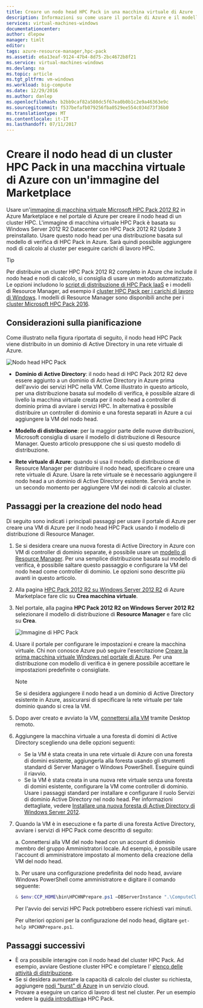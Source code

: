 ```yaml
---
title: Creare un nodo head HPC Pack in una macchina virtuale di Azure | Microsoft Docs
description: Informazioni su come usare il portale di Azure e il modello di distribuzione di Resource Manager per creare un nodo head Microsoft HPC Pack 2012 R2 in una macchina virtuale di Azure.
services: virtual-machines-windows
documentationcenter: 
author: dlepow
manager: timlt
editor: 
tags: azure-resource-manager,hpc-pack
ms.assetid: e6a13eaf-9124-47b4-8d75-2bc4672b8f21
ms.service: virtual-machines-windows
ms.devlang: na
ms.topic: article
ms.tgt_pltfrm: vm-windows
ms.workload: big-compute
ms.date: 12/29/2016
ms.author: danlep
ms.openlocfilehash: b2bb9caf82a580dc5f67ea0b0b1c2e9a46363e9c
ms.sourcegitcommit: f537befafb079256fba0529ee554c034d73f36b0
ms.translationtype: MT
ms.contentlocale: it-IT
ms.lasthandoff: 07/11/2017
---
```

# <a name="create-the-head-node-of-an-hpc-pack-cluster-in-an-azure-vm-with-a-marketplace-image"></a>Creare il nodo head di un cluster HPC Pack in una macchina virtuale di Azure con un'immagine del Marketplace
Usare un'[immagine di macchina virtuale Microsoft HPC Pack 2012 R2](https://azure.microsoft.com/marketplace/partners/microsoft/hpcpack2012r2onwindowsserver2012r2/) in Azure Marketplace e nel portale di Azure per creare il nodo head di un cluster HPC. L'immagine di macchina virtuale HPC Pack è basata su Windows Server 2012 R2 Datacenter con HPC Pack 2012 R2 Update 3 preinstallato. Usare questo nodo head per una distribuzione basata sul modello di verifica di HPC Pack in Azure. Sarà quindi possibile aggiungere nodi di calcolo al cluster per eseguire carichi di lavoro HPC.

> [!TIP]
> Per distribuire un cluster HPC Pack 2012 R2 completo in Azure che include il nodo head e nodi di calcolo, si consiglia di usare un metodo automatizzato. Le opzioni includono lo [script di distribuzione di HPC Pack IaaS](classic/hpcpack-cluster-powershell-script.md?toc=%2fazure%2fvirtual-machines%2fwindows%2fclassic%2ftoc.json) e i modelli di Resource Manager, ad esempio il [cluster HPC Pack per i carichi di lavoro di Windows](https://azure.microsoft.com/marketplace/partners/microsofthpc/newclusterwindowscn/). I modelli di Resource Manager sono disponibili anche per i [cluster Microsoft HPC Pack 2016](https://github.com/MsHpcPack/HPCPack2016/tree/master/newcluster-templates). 
> 
> 

## <a name="planning-considerations"></a>Considerazioni sulla pianificazione
Come illustrato nella figura riportata di seguito, il nodo head HPC Pack viene distribuito in un dominio di Active Directory in una rete virtuale di Azure.

![Nodo head HPC Pack][headnode]

* **Dominio di Active Directory**: il nodo head di HPC Pack 2012 R2 deve essere aggiunto a un dominio di Active Directory in Azure prima dell'avvio dei servizi HPC nella VM. Come illustrato in questo articolo, per una distribuzione basata sul modello di verifica, è possibile alzare di livello la macchina virtuale creata per il nodo head a controller di dominio prima di avviare i servizi HPC. In alternativa è possibile distribuire un controller di dominio e una foresta separati in Azure a cui aggiungere la VM del nodo head.

* **Modello di distribuzione**: per la maggior parte delle nuove distribuzioni, Microsoft consiglia di usare il modello di distribuzione di Resource Manager. Questo articolo presuppone che si usi questo modello di distribuzione.

* **Rete virtuale di Azure**: quando si usa il modello di distribuzione di Resource Manager per distribuire il nodo head, specificare o creare una rete virtuale di Azure. Usare la rete virtuale se è necessario aggiungere il nodo head a un dominio di Active Directory esistente. Servirà anche in un secondo momento per aggiungere VM dei nodi di calcolo al cluster.

## <a name="steps-to-create-the-head-node"></a>Passaggi per la creazione del nodo head
Di seguito sono indicati i principali passaggi per usare il portale di Azure per creare una VM di Azure per il nodo head HPC Pack usando il modello di distribuzione di Resource Manager. 

1. Se si desidera creare una nuova foresta di Active Directory in Azure con VM di controller di dominio separate, è possibile usare un [modello di Resource Manager](https://github.com/Azure/azure-quickstart-templates/tree/master/active-directory-new-domain-ha-2-dc). Per una semplice distribuzione basata sul modello di verifica, è possibile saltare questo passaggio e configurare la VM del nodo head come controller di dominio. Le opzioni sono descritte più avanti in questo articolo.
2. Alla pagina [HPC Pack 2012 R2 su Windows Server 2012 R2](https://azure.microsoft.com/marketplace/partners/microsoft/hpcpack2012r2onwindowsserver2012r2/) di Azure Marketplace fare clic su **Crea macchina virtuale**. 
3. Nel portale, alla pagina **HPC Pack 2012 R2 on Windows Server 2012 R2** selezionare il modello di distribuzione di **Resource Manager** e fare clic su **Crea**.
   
    ![Immagine di HPC Pack][marketplace]
4. Usare il portale per configurare le impostazioni e creare la macchina virtuale. Chi non conosce Azure può seguire l'esercitazione [Creare la prima macchina virtuale Windows nel portale di Azure](../virtual-machines-windows-hero-tutorial.md?toc=%2fazure%2fvirtual-machines%2fwindows%2ftoc.json). Per una distribuzione con modello di verifica è in genere possibile accettare le impostazioni predefinite o consigliate.
   
   > [!NOTE]
   > Se si desidera aggiungere il nodo head a un dominio di Active Directory esistente in Azure, assicurarsi di specificare la rete virtuale per tale dominio quando si crea la VM.
   > 
   > 
5. Dopo aver creato e avviato la VM, [connettersi alla VM](connect-logon.md?toc=%2fazure%2fvirtual-machines%2fwindows%2ftoc.json) tramite Desktop remoto. 
6. Aggiungere la macchina virtuale a una foresta di domini di Active Directory scegliendo una delle opzioni seguenti:
   
   * Se la VM è stata creata in una rete virtuale di Azure con una foresta di domini esistente, aggiungerla alla foresta usando gli strumenti standard di Server Manager o Windows PowerShell. Eseguire quindi il riavvio.
   * Se la VM è stata creata in una nuova rete virtuale senza una foresta di domini esistente, configurare la VM come controller di dominio. Usare i passaggi standard per installare e configurare il ruolo Servizi di dominio Active Directory nel nodo head. Per informazioni dettagliate, vedere [Installare una nuova foresta di Active Directory di Windows Server 2012](https://technet.microsoft.com/library/jj574166.aspx).
7. Quando la VM è in esecuzione e fa parte di una foresta Active Directory, avviare i servizi di HPC Pack come descritto di seguito:
   
    a. Connettersi alla VM del nodo head con un account di dominio membro del gruppo Amministratori locale. Ad esempio, è possibile usare l'account di amministratore impostato al momento della creazione della VM del nodo head.
   
    b. Per usare una configurazione predefinita del nodo head, avviare Windows PowerShell come amministratore e digitare il comando seguente:
   
    ```PowerShell
    & $env:CCP_HOME\bin\HPCHNPrepare.ps1 –DBServerInstance ".\ComputeCluster"
    ```
   
    Per l'avvio dei servizi HPC Pack potrebbero essere richiesti vari minuti.
   
    Per ulteriori opzioni per la configurazione del nodo head, digitare `get-help HPCHNPrepare.ps1`.

## <a name="next-steps"></a>Passaggi successivi
* È ora possibile interagire con il nodo head del cluster HPC Pack. Ad esempio, avviare Gestione cluster HPC e completare l' [elenco delle attività di distribuzione](https://technet.microsoft.com/library/jj884141.aspx).
* Se si desidera aumentare la capacità di calcolo del cluster su richiesta, aggiungere [nodi "burst" di Azure](classic/hpcpack-cluster-node-burst.md?toc=%2fazure%2fvirtual-machines%2fwindows%2fclassic%2ftoc.json) in un servizio cloud. 
* Provare a eseguire un carico di lavoro di test nel cluster. Per un esempio vedere la [guida introduttiva](https://technet.microsoft.com/library/jj884144)a HPC Pack.

<!--Image references-->
[headnode]: ./media/hpcpack-cluster-headnode/headnode.png
[marketplace]: ./media/hpcpack-cluster-headnode/marketplace.png
